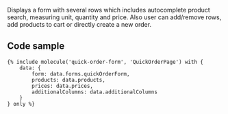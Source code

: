 Displays a form with several rows which includes autocomplete product search, measuring unit, quantity and price. Also user can add/remove rows, add products to cart or directly create a new order.

## Code sample 

```
{% include molecule('quick-order-form', 'QuickOrderPage') with {
    data: {
        form: data.forms.quickOrderForm,
        products: data.products,
        prices: data.prices,
        additionalColumns: data.additionalColumns
    }
} only %}
```
